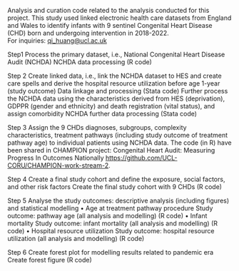 Analysis and curation code related to the analysis conducted for this project.
This study used  linked electronic health care datasets from England and Wales to identify infants with 9 sentinel Congenital Heart Disease (CHD) born and undergoing intervention in 2018-2022.  
For inquiries: qi_huang@ucl.ac.uk

Step1
Process the primary dataset, i.e., National Congenital Heart Disease Audit (NCHDA)
NCHDA data processing (R code)

Step 2
Create linked data, i.e., link the NCHDA dataset to HES and create care spells and derive the hospital resource utilization before age 1-year (study outcome)
Data linkage and processing (Stata code)
Further process the NCHDA data using the characteristics derived from HES (deprivation), GDPPR (gender and ethnicity) and death registration (vital status), and assign comorbidity 
NCHDA further data processing (Stata code)

Step 3
Assign the 9 CHDs diagnoses, subgroups, complexity characteristics, treatment pathways  (including study outcome of treatment pathway age) to individual patients using NCHDA data. The code (in R) have been shared in CHAMPION project: Congenital Heart Audit: Measuring Progress In Outcomes Nationally
https://github.com/UCL-CORU/CHAMPION-work-stream-2.

Step 4
Create a final study cohort and define the exposure, social factors, and other risk factors
Create the final study cohort with 9 CHDs (R code)

Step 5
Analyse the study outcomes: descriptive analysis (including figures) and statistical modelling
•	Age at treatment pathway procedure
Study outcome: pathway age (all analysis and modelling) (R code)
•	Infant mortality
Study outcome: infant mortality (all analysis and modelling) (R code)
•	Hospital resource utilization
Study outcome: hospital resource utilization (all analysis and modelling) (R code)

Step 6
Create forest plot for modelling results related to pandemic era
Create forest figure (R code)
